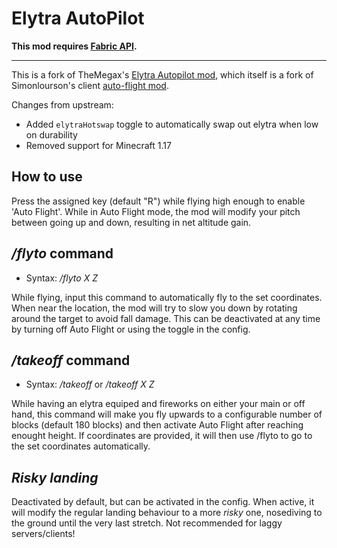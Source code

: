 # Elytra AutoPilot

**This mod requires [Fabric API](https://www.curseforge.com/minecraft/mc-mods/fabric-api).**
***
This is a fork of TheMegax's [Elytra Autopilot mod](https://github.com/TheMegax/fabric-elytra-autopilot), which itself is a fork of Simonlourson's client [auto-flight mod](https://www.curseforge.com/minecraft/mc-mods/elytra-auto-flight).

Changes from upstream:
- Added `elytraHotswap` toggle to automatically swap out elytra when low on durability
- Removed support for Minecraft 1.17

## How to use

Press the assigned key (default "R") while flying high enough to enable 'Auto Flight'. While in Auto Flight mode, the mod will modify your pitch between going up and down, resulting in net altitude gain.

## */flyto* command
- Syntax: */flyto X Z*

While flying, input this command to automatically fly to the set coordinates. When near the location, the mod will try to slow you down by rotating around the target to avoid fall damage. This can be deactivated at any time by turning off Auto Flight or using the toggle in the config.

## */takeoff* command
- Syntax: */takeoff* or */takeoff X Z*

While having an elytra equiped and fireworks on either your main or off hand, this command will make you fly upwards to a configurable number of blocks (default 180 blocks) and then activate Auto Flight after reaching enought height. If coordinates are provided, it will then use /flyto to go to the set coordinates automatically.

## *Risky landing*
Deactivated by default, but can be activated in the config. When active, it will modify the regular landing behaviour to a more *risky* one, nosediving to the ground until the very last stretch. Not recommended for laggy servers/clients!
